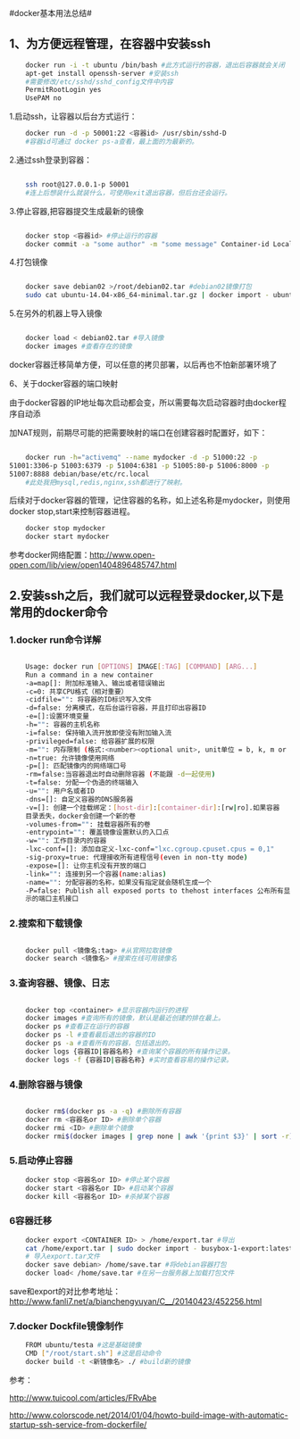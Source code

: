 #docker基本用法总结#

## 1、为方便远程管理，在容器中安装ssh ##

```Bash
    docker run -i -t ubuntu /bin/bash #此方式运行的容器，退出后容器就会关闭
    apt-get install openssh-server #安装ssh
    #需要修改/etc/sshd/sshd_config文件中内容  
    PermitRootLogin yes  
    UsePAM no 
```

1.启动ssh，让容器以后台方式运行：

```Bash
    docker run -d -p 50001:22 <容器id> /usr/sbin/sshd-D  
    #容器id可通过 docker ps-a查看，最上面的为最新的。 
```

2.通过ssh登录到容器：

```Bash

    ssh root@127.0.0.1-p 50001  
    #连上后想装什么就装什么，可使用exit退出容器，但后台还会运行。 
```

3.停止容器,把容器提交生成最新的镜像
```Bash

    docker stop <容器id> #停止运行的容器 
	docker commit -a "some author" -m "some message" Container-id LocalRepository-name 
```

4.打包镜像

```Bash

    docker save debian02 >/root/debian02.tar #debian02镜像打包 
	sudo cat ubuntu-14.04-x86_64-minimal.tar.gz | docker import - ubuntu[Repository]:14.04[TAG] #恢复镜像
```

5.在另外的机器上导入镜像

```Bash

    docker load < debian02.tar #导入镜像  
    docker images #查看存在的镜像 
```

docker容器迁移简单方便，可以任意的拷贝部署，以后再也不怕新部署环境了


6、关于docker容器的端口映射

由于docker容器的IP地址每次启动都会变，所以需要每次启动容器时由docker程序自动添

加NAT规则，前期尽可能的把需要映射的端口在创建容器时配置好，如下：

```Bash

    docker run -h="activemq" --name mydocker -d -p 51000:22 -p 
51001:3306-p 51003:6379 -p 51004:6381 -p 51005:80-p 51006:8000 -p 
51007:8888 debian/base/etc/rc.local  
    #此处我把mysql,redis,nginx,ssh都进行了映射。 
```
后续对于docker容器的管理，记住容器的名称，如上述名称是mydocker，则使用
docker stop,start来控制容器进程。

```Bash
    docker stop mydocker  
    docker start mydocker 
```

参考docker网络配置：http://www.open-open.com/lib/view/open1404896485747.html



## 2.安装ssh之后，我们就可以远程登录docker,以下是常用的docker命令 ##
### 1.docker run命令详解 ###
```Bash

    Usage: docker run [OPTIONS] IMAGE[:TAG] [COMMAND] [ARG...]  
    Run a command in a new container  
    -a=map[]: 附加标准输入、输出或者错误输出  
    -c=0: 共享CPU格式（相对重要）  
    -cidfile="": 将容器的ID标识写入文件  
    -d=false: 分离模式，在后台运行容器，并且打印出容器ID  
    -e=[]:设置环境变量  
    -h="": 容器的主机名称  
    -i=false: 保持输入流开放即使没有附加输入流  
    -privileged=false: 给容器扩展的权限  
    -m="": 内存限制 (格式:<number><optional unit>, unit单位 = b, k, m or g)  
    -n=true: 允许镜像使用网络  
    -p=[]: 匹配镜像内的网络端口号  
    -rm=false:当容器退出时自动删除容器 (不能跟 -d一起使用)  
    -t=false: 分配一个伪造的终端输入  
    -u="": 用户名或者ID  
    -dns=[]: 自定义容器的DNS服务器  
    -v=[]: 创建一个挂载绑定：[host-dir]:[container-dir]:[rw|ro].如果容器
	目录丢失，docker会创建一个新的卷  
    -volumes-from="": 挂载容器所有的卷  
    -entrypoint="": 覆盖镜像设置默认的入口点  
    -w="": 工作目录内的容器  
    -lxc-conf=[]: 添加自定义-lxc-conf="lxc.cgroup.cpuset.cpus = 0,1" 
    -sig-proxy=true: 代理接收所有进程信号(even in non-tty mode)  
    -expose=[]: 让你主机没有开放的端口  
    -link="": 连接到另一个容器(name:alias)  
    -name="": 分配容器的名称，如果没有指定就会随机生成一个  
    -P=false: Publish all exposed ports to thehost interfaces 公布所有显
	示的端口主机接口 
```
### 2.搜索和下载镜像 ###

```Bash

    docker pull <镜像名:tag> #从官网拉取镜像  
    docker search <镜像名> #搜索在线可用镜像名 
```

### 3.查询容器、镜像、日志 ###

```Bash

    docker top <container> #显示容器内运行的进程  
    docker images #查询所有的镜像，默认是最近创建的排在最上。  
    docker ps #查看正在运行的容器  
    docker ps -l #查看最后退出的容器的ID  
    docker ps -a #查看所有的容器，包括退出的。  
    docker logs {容器ID|容器名称} #查询某个容器的所有操作记录。  
    docker logs -f {容器ID|容器名称} #实时查看容易的操作记录。 
```

### 4.删除容器与镜像 ###


```Bash

    docker rm$(docker ps -a -q) #删除所有容器  
    docker rm <容器名or ID> #删除单个容器  
    docker rmi <ID> #删除单个镜像  
    docker rmi$(docker images | grep none | awk '{print $3}' | sort -r) #删除所有镜像 

```

### 5.启动停止容器 ###
```Bash
    docker stop <容器名or ID> #停止某个容器  
    docker start <容器名or ID> #启动某个容器  
    docker kill <容器名or ID> #杀掉某个容器 
```
### 6容器迁移 ###
```Bash
    docker export <CONTAINER ID> > /home/export.tar #导出  
    cat /home/export.tar | sudo docker import - busybox-1-export:latest 
	# 导入export.tar文件  
    docker save debian> /home/save.tar #将debian容器打包  
    docker load< /home/save.tar #在另一台服务器上加载打包文件 
```
save和export的对比参考地址：
http://www.fanli7.net/a/bianchengyuyan/C__/20140423/452256.html


### 7.docker Dockfile镜像制作 ###

```Bash
    FROM ubuntu/testa #这是基础镜像  
    CMD ["/root/start.sh"] #这是启动命令  
    docker build -t <新镜像名> ./ #build新的镜像 
```

参考：

http://www.tuicool.com/articles/FRvAbe

http://www.colorscode.net/2014/01/04/howto-build-image-with-automatic-startup-ssh-service-from-dockerfile/
